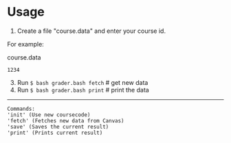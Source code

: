 # Usage 

1. Create a file "course.data" and enter your course id.

For example:

course.data
```text
1234
```

<!-- 2. Create a file "teachers.data" and add all teachers. One per row.

For example:

teachers.data
```text
John Doe
Jane Doe
Doe Jane
Doe John
``` -->

3. Run `$ bash grader.bash fetch` # get new data
4. Run `$ bash grader.bash print` # print the data

-----------------------------------------------------------
```
Commands:
'init' (Use new coursecode)
'fetch' (Fetches new data from Canvas)
'save' (Saves the current result)
'print' (Prints current result)
```
